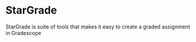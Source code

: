 # StarGrade

StarGrade is suite of tools that makes it easy to create a graded assignment in
Gradescope
